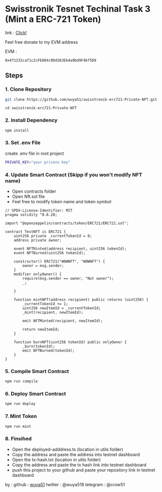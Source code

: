 # Swisstronik Tesnet Techinal Task 3 (Mint a ERC-721 Token)

link : [Click!](https://www.swisstronik.com/testnet2/dashboard)

Feel free donate to my EVM address

EVM :

```bash
0x471232caf1c2cFE884c9Dd363Eb4a9bd9F4bf5D9
```

## Steps

### 1. Clone Repository

```bash
git clone https://github.com/wuya51/swisstronik-erc721-Private-NFT.git
```

```
cd swisstronik-erc721-Private-NFT
```

### 2. Install Dependency

```bash
npm install
```

### 3. Set .env File

create .env file in root project

```bash
PRIVATE_KEY="your private key"
```

### 4. Update Smart Contract (Skipp if you won't modify NFT name)

- Open contracts folder
- Open Nft.sol file
- Feel free to modify token name and token symbol

```
// SPDX-License-Identifier: MIT
pragma solidity ^0.8.20;

import "@openzeppelin/contracts/token/ERC721/ERC721.sol";

contract TestNFT is ERC721 {
    uint256 private _currentTokenId = 0;
    address private owner;

    event NFTMinted(address recipient, uint256 tokenId);
    event NFTBurned(uint256 tokenId);

    constructor() ERC721("WOWNFT", "WOWNFT") {
        owner = msg.sender;
    }
    modifier onlyOwner() {
        require(msg.sender == owner, "Not owner");
        _;

    }

    function mintNFT(address recipient) public returns (uint256) {
        _currentTokenId += 1;
        uint256 newItemId = _currentTokenId;
        _mint(recipient, newItemId);
        
        emit NFTMinted(recipient, newItemId);  

        return newItemId;
    }

    function burnNFT(uint256 tokenId) public onlyOwner {
        _burn(tokenId);
        emit NFTBurned(tokenId);
    }
}

```

### 5. Compile Smart Contract

```bash
npm run compile
```

### 6. Deploy Smart Contract

```bash
npm run deploy
```

### 7. Mint Token

```bash
npm run mint
```

### 8. Finsihed

- Open the deployed-adddress.ts (location in utils folder)
- Copy the address and paste the address into testnet dashboard
- Open the tx-hash.txt (location in utils folder)
- Copy the address and paste the tx hash link into testnet dashboard
- push this project to your github and paste your repository link in testnet dashboard

by :
github : [wuya51](https://github.com/wuya51)
twitter : @wuya518
telegram : @crow51
